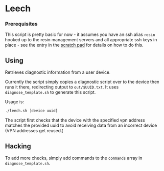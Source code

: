 # Leech

### Prerequisites

This script is pretty basic for now - it assumes you have an ssh alias `resin`
hooked up to the resin management servers and all appropriate ssh keys in
place - see the entry in the [scratch pad][scratch] for details on how to do
this.

## Using

Retrieves diagnostic information from a user device.

Currently the script simply copies a diagnostic script over to
the device then runs it there, redirecting output to `out/$UUID.txt`. It uses
`diagnose_template.sh` to generate this script.

Usage is:

```bash
./leech.sh [device uuid]
```

The script first checks that the device with the specified vpn address matches
the provided uuid to avoid receiving data from an incorrect device (VPN
addresses get reused.)

## Hacking

To add more checks, simply add commands to the `commands` array in
`diagnose_template.sh`.

[scratch]:https://resinio.atlassian.net/wiki/pages/viewpage.action?spaceKey=RES&title=Scratch+Pad#ScratchPad-AccessingUserDevices
